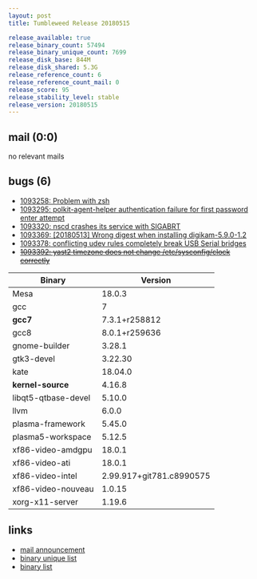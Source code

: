 ```yaml
---
layout: post
title: Tumbleweed Release 20180515

release_available: true
release_binary_count: 57494
release_binary_unique_count: 7699
release_disk_base: 844M
release_disk_shared: 5.3G
release_reference_count: 6
release_reference_count_mail: 0
release_score: 95
release_stability_level: stable
release_version: 20180515
---
```


## mail (0:0)

no relevant mails

## bugs (6)

<!--more-->

- [1093258: Problem with zsh](https://bugzilla.opensuse.org/show_bug.cgi?id=1093258)
- [1093295: polkit-agent-helper authentication failure for first password enter attempt](https://bugzilla.opensuse.org/show_bug.cgi?id=1093295)
- [1093320: nscd crashes its service with SIGABRT](https://bugzilla.opensuse.org/show_bug.cgi?id=1093320)
- [1093369: \[20180513\] Wrong digest when installing digikam-5.9.0-1.2](https://bugzilla.opensuse.org/show_bug.cgi?id=1093369)
- [1093378: conflicting udev rules completely break USB Serial bridges](https://bugzilla.opensuse.org/show_bug.cgi?id=1093378)
- ~~[1093392: yast2 timezone does not change /etc/sysconfig/clock correctly](https://bugzilla.opensuse.org/show_bug.cgi?id=1093392)~~

Binary | Version
--- | ---
Mesa | 18.0.3
gcc | 7
**gcc7** | 7.3.1+r258812
gcc8 | 8.0.1+r259636
gnome-builder | 3.28.1
gtk3-devel | 3.22.30
kate | 18.04.0
**kernel-source** | 4.16.8
libqt5-qtbase-devel | 5.10.0
llvm | 6.0.0
plasma-framework | 5.45.0
plasma5-workspace | 5.12.5
xf86-video-amdgpu | 18.0.1
xf86-video-ati | 18.0.1
xf86-video-intel | 2.99.917+git781.c8990575
xf86-video-nouveau | 1.0.15
xorg-x11-server | 1.19.6

## links

- [mail announcement](https://lists.opensuse.org/opensuse-factory/2018-05/msg00190.html)
- [binary unique list](http://download.tumbleweed.boombatower.com/20180515/rpm.unique.list)
- [binary list](http://download.tumbleweed.boombatower.com/20180515/rpm.list)
